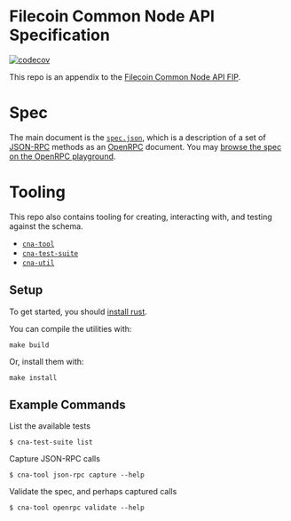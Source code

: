 # Filecoin Common Node API Specification

[![codecov](https://codecov.io/gh/ChainSafe/filecoin-common-node-api/graph/badge.svg?token=15C2O7Z4G6)](https://codecov.io/gh/ChainSafe/filecoin-common-node-api)

This repo is an appendix to the [Filecoin Common Node API FIP](https://github.com/filecoin-project/FIPs/pull/1027).

# Spec

The main document is the [`spec.json`](./spec.json), which is a description of a
set of [JSON-RPC](https://www.jsonrpc.org/) methods as an [OpenRPC](https://spec.open-rpc.org/)
document.
You may [browse the spec on the OpenRPC playground](https://playground.open-rpc.org/?schemaUrl=https://github.com/ChainSafe/filecoin-common-node-api/raw/main/spec.json).

# Tooling

This repo also contains tooling for creating, interacting with,
and testing against the schema.

- [`cna-tool`](src/tool/API.md)
- [`cna-test-suite`](src/test-suite/API.md)
- [`cna-util`](src/util)

## Setup

To get started, you should [install rust](https://www.rust-lang.org/tools/install).

You can compile the utilities with:

```
make build
```

Or, install them with:

```
make install
```

## Example Commands

List the available tests

```console
$ cna-test-suite list
```

Capture JSON-RPC calls

```console
$ cna-tool json-rpc capture --help
```

Validate the spec, and perhaps captured calls

```console
$ cna-tool openrpc validate --help
```
